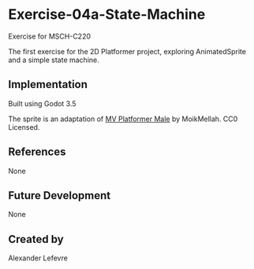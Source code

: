 # Exercise-04a-State-Machine

Exercise for MSCH-C220

The first exercise for the 2D Platformer project, exploring AnimatedSprite and a simple state machine.

## Implementation

Built using Godot 3.5

The sprite is an adaptation of [MV Platformer Male](https://opengameart.org/content/mv-platformer-male-32x64) by MoikMellah. CC0 Licensed.

## References

None

## Future Development

None

## Created by 

Alexander Lefevre
